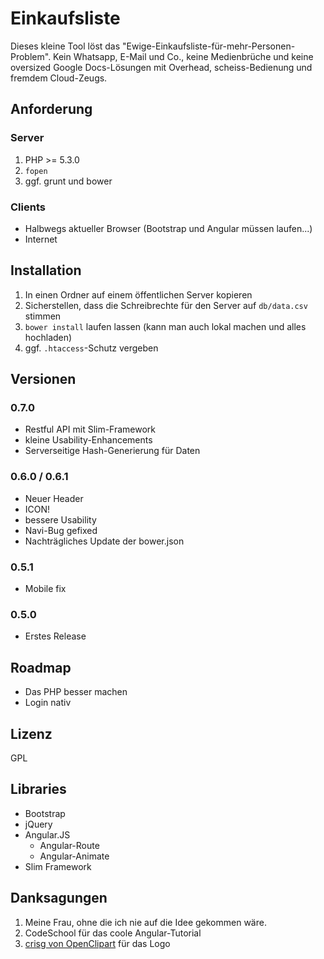# Einkaufsliste

Dieses kleine Tool löst das "Ewige-Einkaufsliste-für-mehr-Personen-Problem". Kein Whatsapp, E-Mail und Co., keine Medienbrüche und keine oversized Google Docs-Lösungen mit Overhead, scheiss-Bedienung und fremdem Cloud-Zeugs.

## Anforderung

### Server

 1. PHP >= 5.3.0
 2. `fopen`
 3. ggf. grunt und bower

### Clients

* Halbwegs aktueller Browser (Bootstrap und Angular müssen laufen...)
* Internet

## Installation

 1. In einen Ordner auf einem öffentlichen Server kopieren
 2. Sicherstellen, dass die Schreibrechte für den Server auf `db/data.csv` stimmen
 3. `bower install` laufen lassen (kann man auch lokal machen und alles hochladen)
 4. ggf. `.htaccess`-Schutz vergeben

## Versionen

### 0.7.0

* Restful API mit Slim-Framework
* kleine Usability-Enhancements
* Serverseitige Hash-Generierung für Daten

### 0.6.0 / 0.6.1

* Neuer Header
* ICON!
* bessere Usability
* Navi-Bug gefixed
* Nachträgliches Update der bower.json

### 0.5.1

* Mobile fix

### 0.5.0

* Erstes Release

## Roadmap

* Das PHP besser machen
* Login nativ

## Lizenz

GPL

## Libraries

* Bootstrap
* jQuery
* Angular.JS
    * Angular-Route
    * Angular-Animate
* Slim Framework

## Danksagungen

1. Meine Frau, ohne die ich nie auf die Idee gekommen wäre.
2. CodeSchool für das coole Angular-Tutorial
3. [crisg von OpenClipart][1]  für das Logo


  [1]: https://openclipart.org/detail/182735/check-list-by-crisg-182735